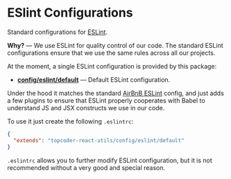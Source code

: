 # ESlint Configurations
Standard configurations for [ESLint](https://eslint.org/).

**Why?** &mdash; We use ESLint for quality control of our code. The standard ESLint configurations ensure that we use the same rules across all our projects.

At the moment, a single ESLint configuration is provided by this package:
- [**config/eslint/default**](#default) &mdash; Default ESLint configuration.

Under the hood it matches the standard [AirBnB ESLint](https://www.npmjs.com/package/eslint-config-airbnb) config, and just adds a few plugins to ensure that ESLint properly cooperates with Babel to understand JS and JSX constructs we use in our code.

To use it just create the following `.eslintrc`:
```json
{
  "extends": "topcoder-react-utils/config/eslint/default"
}
```

`.eslintrc` allows you to further modify ESLint configuration, but it is not recommended without a very good and special reason.

